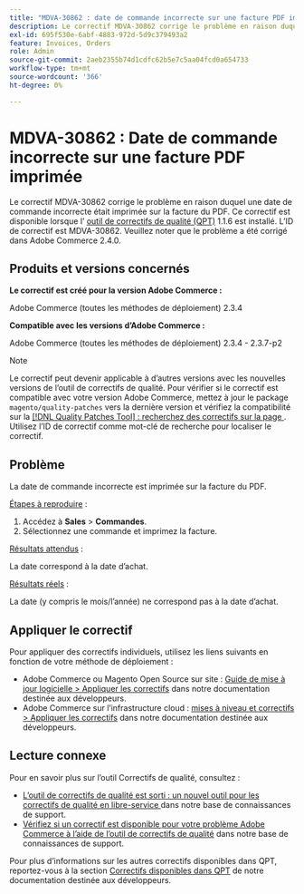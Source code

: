 ```yaml
---
title: "MDVA-30862 : date de commande incorrecte sur une facture PDF imprimée"
description: Le correctif MDVA-30862 corrige le problème en raison duquel une date de commande incorrecte était imprimée sur la facture du PDF. Ce correctif est disponible lorsque l’[outil de correctifs de qualité (QPT)](https://experienceleague.adobe.com/en/docs/commerce-operations/upgrade-guide/patches/overview) 1.1.6 est installé. L’ID de correctif est MDVA-30862. Veuillez noter que le problème a été corrigé dans Adobe Commerce 2.4.0.
exl-id: 695f530e-6abf-4883-972d-5d9c379493a2
feature: Invoices, Orders
role: Admin
source-git-commit: 2aeb2355b74d1cdfc62b5e7c5aa04fcd0a654733
workflow-type: tm+mt
source-wordcount: '366'
ht-degree: 0%

---
```


# MDVA-30862 : Date de commande incorrecte sur une facture PDF imprimée

Le correctif MDVA-30862 corrige le problème en raison duquel une date de commande incorrecte était imprimée sur la facture du PDF. Ce correctif est disponible lorsque l’ [outil de correctifs de qualité (QPT)](https://experienceleague.adobe.com/en/docs/commerce-operations/upgrade-guide/patches/overview) 1.1.6 est installé. L’ID de correctif est MDVA-30862. Veuillez noter que le problème a été corrigé dans Adobe Commerce 2.4.0.

## Produits et versions concernés

**Le correctif est créé pour la version Adobe Commerce :**

Adobe Commerce (toutes les méthodes de déploiement) 2.3.4

**Compatible avec les versions d’Adobe Commerce :**

Adobe Commerce (toutes les méthodes de déploiement) 2.3.4 - 2.3.7-p2

>[!NOTE]
>
>Le correctif peut devenir applicable à d’autres versions avec les nouvelles versions de l’outil de correctifs de qualité. Pour vérifier si le correctif est compatible avec votre version Adobe Commerce, mettez à jour le package `magento/quality-patches` vers la dernière version et vérifiez la compatibilité sur la [[!DNL Quality Patches Tool] : recherchez des correctifs sur la page ](https://experienceleague.adobe.com/tools/commerce-quality-patches/index.html). Utilisez l’ID de correctif comme mot-clé de recherche pour localiser le correctif.

## Problème

La date de commande incorrecte est imprimée sur la facture du PDF.

<u>Étapes à reproduire</u> :

1. Accédez à **Sales** > **Commandes**.
1. Sélectionnez une commande et imprimez la facture.

<u>Résultats attendus</u> :

La date correspond à la date d’achat.

<u>Résultats réels</u> :

La date (y compris le mois/l’année) ne correspond pas à la date d’achat.

## Appliquer le correctif

Pour appliquer des correctifs individuels, utilisez les liens suivants en fonction de votre méthode de déploiement :

* Adobe Commerce ou Magento Open Source sur site : [Guide de mise à jour logicielle > Appliquer les correctifs](https://experienceleague.adobe.com/en/docs/commerce-operations/tools/quality-patches-tool/usage) dans notre documentation destinée aux développeurs.
* Adobe Commerce sur l’infrastructure cloud : [mises à niveau et correctifs > Appliquer les correctifs](https://experienceleague.adobe.com/en/docs/commerce-cloud-service/user-guide/develop/upgrade/apply-patches) dans notre documentation destinée aux développeurs.

## Lecture connexe

Pour en savoir plus sur l’outil Correctifs de qualité, consultez :

* [ L’outil de correctifs de qualité est sorti : un nouvel outil pour les correctifs de qualité en libre-service ](/help/announcements/adobe-commerce-announcements/magento-quality-patches-released-new-tool-to-self-serve-quality-patches.md) dans notre base de connaissances de support.
* [Vérifiez si un correctif est disponible pour votre problème Adobe Commerce à l’aide de l’outil de correctifs de qualité](/help/support-tools/patches-available-in-qpt-tool/check-patch-for-magento-issue-with-magento-quality-patches.md) dans notre base de connaissances de support.

Pour plus d’informations sur les autres correctifs disponibles dans QPT, reportez-vous à la section [Correctifs disponibles dans QPT](https://experienceleague.adobe.com/tools/commerce-quality-patches/index.html) de notre documentation destinée aux développeurs.
